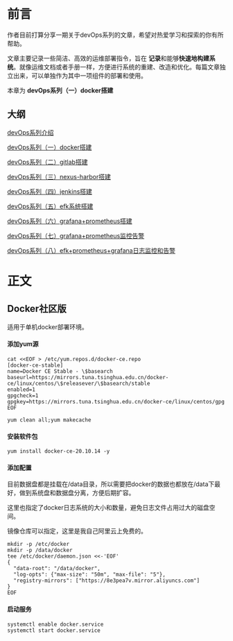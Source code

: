 # 前言

作者目前打算分享一期关于devOps系列的文章，希望对热爱学习和探索的你有所帮助。

文章主要记录一些简洁、高效的运维部署指令，旨在 **记录**和能够**快速地构建系统**。就像运维文档或者手册一样，方便进行系统的重建、改造和优化。每篇文章独立出来，可以单独作为其中一项组件的部署和使用。

本章为 **devOps系列（一）docker搭建**



## 大纲

[devOps系列介绍]()

[devOps系列（一）docker搭建]()

[devOps系列（二）gitlab搭建]()

[devOps系列（三）nexus-harbor搭建]()

[devOps系列（四）jenkins搭建]()

[devOps系列（五）efk系统搭建]()

[devOps系列（六）grafana+prometheus搭建]()

[devOps系列（七）grafana+prometheus监控告警]()

[devOps系列（八）efk+prometheus+grafana日志监控和告警]()



# 正文

## Docker社区版
适用于单机docker部署环境。
#### 添加yum源
```
cat <<EOF > /etc/yum.repos.d/docker-ce.repo
[docker-ce-stable]
name=Docker CE Stable - \$basearch
baseurl=https://mirrors.tuna.tsinghua.edu.cn/docker-ce/linux/centos/\$releasever/\$basearch/stable
enabled=1
gpgcheck=1
gpgkey=https://mirrors.tuna.tsinghua.edu.cn/docker-ce/linux/centos/gpg
EOF

yum clean all;yum makecache
```
#### 安装软件包
```
yum install docker-ce-20.10.14 -y
```
#### 添加配置

目前数据盘都是挂载在/data目录，所以需要把docker的数据也都放在/data下最好，做到系统盘和数据盘分离，方便后期扩容。

这里也指定了docker日志系统的大小和数量，避免日志文件占用过大的磁盘空间。

镜像仓库可以指定，这里是我自己阿里云上免费的。

```
mkdir -p /etc/docker
mkdir -p /data/docker
tee /etc/docker/daemon.json <<-'EOF'
{
  "data-root": "/data/docker",
  "log-opts": {"max-size": "50m", "max-file": "5"},
  "registry-mirrors": ["https://8e3pea7v.mirror.aliyuncs.com"]
}
EOF
```
#### 启动服务
```
systemctl enable docker.service
systemctl start docker.service
```







